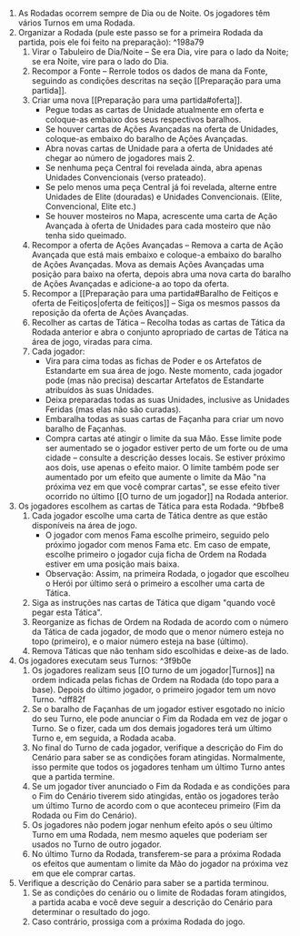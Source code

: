 1. As Rodadas ocorrem sempre de Dia ou de Noite. Os jogadores têm vários Turnos em uma Rodada.
2. Organizar a Rodada (pule este passo se for a primeira Rodada da partida, pois ele foi feito na preparação): ^198a79
	1. Virar o Tabuleiro de Dia/Noite – Se era Dia, vire para o lado da Noite; se era Noite, vire para o lado do Dia.
	2. Recompor a Fonte – Rerrole todos os dados de mana da Fonte, seguindo as condições descritas na seção [[Preparação para uma partida]].
	3. Criar uma nova [[Preparação para uma partida#oferta]].
		- Pegue todas as cartas de Unidade atualmente em oferta e coloque-as embaixo dos seus respectivos baralhos.
		- Se houver cartas de Ações Avançadas na oferta de Unidades, coloque-as embaixo do baralho de Ações Avançadas.
		- Abra novas cartas de Unidade para a oferta de Unidades até chegar ao número de jogadores mais 2.
		 - Se nenhuma peça Central foi revelada ainda, abra apenas Unidades Convencionais (verso prateado).
		 - Se pelo menos uma peça Central já foi revelada, alterne entre Unidades de Elite (douradas) e Unidades Convencionais. (Elite, Convencional, Elite etc.)
		- Se houver mosteiros no Mapa, acrescente uma carta de Ação Avançada à oferta de Unidades para cada mosteiro que não tenha sido queimado.
	4. Recompor a oferta de Ações Avançadas – Remova a carta de Ação Avançada que está mais embaixo e coloque-a embaixo do baralho de Ações Avançadas. Mova as demais Ações Avançadas uma posição para baixo na oferta, depois abra uma nova carta do baralho de Ações Avançadas e adicione-a ao topo da oferta.
	5. Recompor a [[Preparação para uma partida#Baralho de Feitiços e oferta de Feitiços|oferta de feitiços]] – Siga os mesmos passos da reposição da oferta de Ações Avançadas.
	6. Recolher as cartas de Tática – Recolha todas as cartas de Tática da Rodada anterior e abra o conjunto apropriado de cartas de Tática na área de jogo, viradas para cima.
	7. Cada jogador: 
		- Vira para cima todas as fichas de Poder e os Artefatos de Estandarte em sua área de jogo. Neste momento, cada jogador pode (mas não precisa) descartar Artefatos de Estandarte atribuídos às suas Unidades.
		 - Deixa preparadas todas as suas Unidades, inclusive as Unidades Feridas (mas elas não são curadas).
		 - Embaralha todas as suas cartas de Façanha para criar um novo baralho de Façanhas.
		 - Compra cartas até atingir o limite da sua Mão. Esse limite pode ser aumentado se o jogador estiver perto de um forte ou de uma cidade – consulte a descrição desses locais. Se estiver próximo aos dois, use apenas o efeito maior. O limite também pode ser aumentado por um efeito que aumente o limite da Mão "na próxima vez em que você comprar cartas", se esse efeito tiver ocorrido no último [[O turno de um jogador]] na Rodada anterior.
3.	Os jogadores escolhem as cartas de Tática para esta Rodada. ^9bfbe8
	1. Cada jogador escolhe uma carta de Tática dentre as que estão disponíveis na área de jogo.
		 - O jogador com menos Fama escolhe primeiro, seguido pelo próximo jogador com menos Fama etc. Em caso de empate, escolhe primeiro o jogador cuja ficha de Ordem na Rodada estiver em uma posição mais baixa.
		 - Observação: Assim, na primeira Rodada, o jogador que escolheu o Herói por último será o primeiro a escolher uma carta de Tática.
	2. Siga as instruções nas cartas de Tática que digam "quando você pegar esta Tática".
	3. Reorganize as fichas de Ordem na Rodada de acordo com o número da Tática de cada jogador, de modo que o menor número esteja no topo (primeiro), e o maior número esteja na base (último).
	4. Remova Táticas que não tenham sido escolhidas e deixe-as de lado.
4. Os jogadores executam seus Turnos: ^3f9b0e
	1. Os jogadores realizam seus [[O turno de um jogador|Turnos]] na ordem indicada pelas fichas de Ordem na Rodada (do topo para a base). Depois do último jogador, o primeiro jogador tem um novo Turno. ^dff82f
	2. Se o baralho de Façanhas de um jogador estiver esgotado no início do seu Turno, ele pode anunciar o Fim da Rodada em vez de jogar o Turno. Se o fizer, cada um dos demais jogadores terá um último Turno e, em seguida, a Rodada acaba.
	3. No final do Turno de cada jogador, verifique a descrição do Fim do Cenário para saber se as condições foram atingidas. Normalmente, isso permite que todos os jogadores tenham um último Turno antes que a partida termine.
	4. Se um jogador tiver anunciado o Fim da Rodada e as condições para o Fim do Cenário tiverem sido atingidas, então os jogadores terão um último Turno de acordo com o que aconteceu primeiro (Fim da Rodada ou Fim do Cenário).
	5. Os jogadores não podem jogar nenhum efeito após o seu último Turno em uma Rodada, nem mesmo aqueles que poderiam ser usados no Turno de outro jogador.
	6. No último Turno da Rodada, transferem-se para a próxima Rodada os efeitos que aumentam o limite da Mão do jogador na próxima vez em que ele comprar cartas.
5. Verifique a descrição do Cenário para saber se a partida terminou.
	1. Se as condições do cenário ou o limite de Rodadas foram atingidos, a partida acaba e você deve seguir a descrição do Cenário para determinar o resultado do jogo.
	2. Caso contrário, prossiga com a próxima Rodada do jogo.